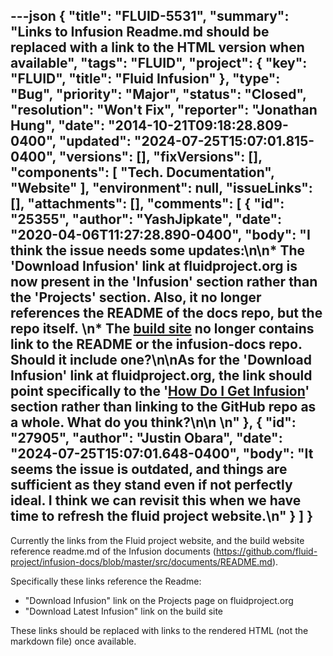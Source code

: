 ---json
{
  "title": "FLUID-5531",
  "summary": "Links to Infusion Readme.md should be replaced with a link to the HTML version when available",
  "tags": "FLUID",
  "project": {
    "key": "FLUID",
    "title": "Fluid Infusion"
  },
  "type": "Bug",
  "priority": "Major",
  "status": "Closed",
  "resolution": "Won't Fix",
  "reporter": "Jonathan Hung",
  "date": "2014-10-21T09:18:28.809-0400",
  "updated": "2024-07-25T15:07:01.815-0400",
  "versions": [],
  "fixVersions": [],
  "components": [
    "Tech. Documentation",
    "Website"
  ],
  "environment": null,
  "issueLinks": [],
  "attachments": [],
  "comments": [
    {
      "id": "25355",
      "author": "YashJipkate",
      "date": "2020-04-06T11:27:28.890-0400",
      "body": "I think the issue needs some updates:\n\n* The 'Download Infusion' link at fluidproject.org is now present in the 'Infusion' section rather than the 'Projects' section. Also, it no longer references the README of the docs repo, but the repo itself. \n* The [build site](https://build.fluidproject.org/) no longer contains link to the README or the infusion-docs repo. Should it include one?\n\nAs for the 'Download Infusion' link at fluidproject.org, the link should point specifically to the '[How Do I Get Infusion](https://github.com/fluid-project/infusion#how-do-i-get-infusion)' section rather than linking to the GitHub repo as a whole. What do you think?\n\n \n"
    },
    {
      "id": "27905",
      "author": "Justin Obara",
      "date": "2024-07-25T15:07:01.648-0400",
      "body": "It seems the issue is outdated, and things are sufficient as they stand even if not perfectly ideal. I think we can revisit this when we have time to refresh the fluid project website.\n"
    }
  ]
}
---
Currently the links from the Fluid project website, and the build website reference readme.md of the Infusion documents (<https://github.com/fluid-project/infusion-docs/blob/master/src/documents/README.md>).

Specifically these links reference the Readme:

* "Download Infusion" link on the Projects page on fluidproject.org
* "Download Latest Infusion" link on the build site

These links should be replaced with links to the rendered HTML (not the markdown file) once available.

        